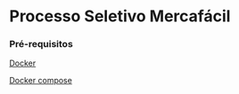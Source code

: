 # Processo Seletivo Mercafácil

### Pré-requisitos
[Docker](https://www.docker.com/)

[Docker compose](https://docs.docker.com/compose/install/) 
